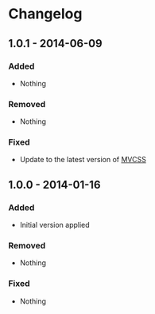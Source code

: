 Changelog
=========

1.0.1 - 2014-06-09
------------------

### Added

- Nothing

### Removed

- Nothing

### Fixed

- Update to the latest version of [MVCSS](http://mvcss.github.io/)

1.0.0 - 2014-01-16
------------------

### Added

- Initial version applied

### Removed

- Nothing

### Fixed

- Nothing
